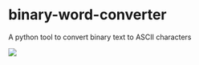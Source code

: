 # binary-word-converter
A python tool to convert binary text to ASCII characters

<img src="https://telegra.ph/file/8eaf55d1f8ba2d69caaf6.jpg">
